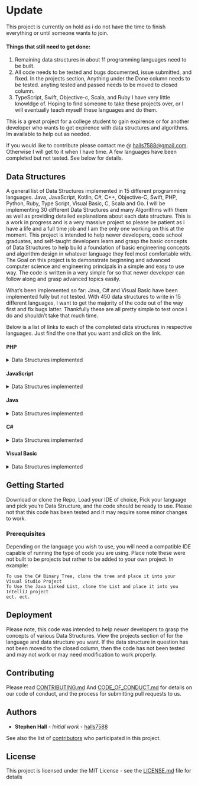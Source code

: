 # Update
This project is currently on hold as i do not have the time to finish everything or until someone wants to join.

#### Things that still need to get done:
1. Remaining data structures in about 11 programming languages need to be built. 
2. All code needs to be tested and bugs documented, issue submitted, and fixed. In the projects section, Anything under the Done column needs to be tested. anyting tested and passed needs to be moved to closed column.
3. TypeScript, Swift, Objective-c, Scala, and Ruby I have very little knowldge of. Hoping to find someone to take these projects over, or I will eventually teach myself these languages and do them. 

This is a great project for a college student to gain expirence or for another developer who wants to get expirence with data structures and algorithms. Im available to help out as needed. 

If you would like to contribute please contact me @ halls7588@gmail.com. Otherwise I will get to it when I have time. A few languages have been completed but not tested. See below for details. 

## Data Structures
A general list of Data Structures implemented in 15 different programming languages. Java, JavaScript, Kotlin, C#, C++, Objective-C, Swift, PHP, Python, Ruby, Type Script, Visual Basic, C, Scala and Go. I will be implementing 30 different Data Structures and many Algorithms with them as well as providing detailed explanations about each data structure. This is a work in progress and is a very massive project so please be patient as i have a life and a full time job and I am the only one working on this at the moment.
This project is intended to help newer developers, code school graduates, and self-taught developers learn and grasp the basic concepts of Data Structures to help build a foundation of basic engineering concepts and algorithm design in whatever language they feel most comfortable with. The Goal on this project is to demonstrate beginning and advanced computer science and engineering principals in a simple and easy to use way. The code is written in a very simple for so that newer developer can follow along and grasp advanced topics easily.

What’s been implemented so far: Java, C# and Visual Basic have been implemented fully but not tested. With 450 data structures to write in 15 different languages, I want to get the majority of the code out of the way first and fix bugs latter. Thankfully these are all pretty simple to test once i do and shouldn’t take that much time.

Below is a list of links to each of the completed data structures in respective languages. Just find the one that you want and click on the link.


#### PHP

<details>
  <summary>Data Structures implemented</summary>
  
  ##### Arrays
  
  [Circular Array in PHP](https://github.com/halls7588/Data_Structures_in_15_Languages/blob/master/PHP/Arrays/CircularArray/CircularArray.php)
  
  ##### Lists
  
  [Doubly Linked List in PHP](https://github.com/halls7588/Data_Structures_in_15_Languages/blob/master/PHP/Lists/Doubly_Linked_List/DoublyLinkedList.php)
  
  [Linked List in PHP](https://github.com/halls7588/Data_Structures_in_15_Languages/blob/master/PHP/Lists/LinkedList/LinkedList.php)
  
  ##### Trees
  
  [Binary Tree in PHP](https://github.com/halls7588/Data_Structures_in_15_Languages/blob/master/PHP/Trees/BinaryTree.php)
  
  ##### Stacks
  
  [Arrayed Stack in PHP](https://github.com/halls7588/Data_Structures_in_15_Languages/blob/master/PHP/Stacks/ArrayedStack/ArrayedStack.php)
  
  [Linked Stack in PHP](https://github.com/halls7588/Data_Structures_in_15_Languages/blob/master/PHP/Stacks/LinkedStack/LinkedStack.php)
  
  ##### Queues
  
  [Arrayed Queue in PHP](https://github.com/halls7588/Data_Structures_in_15_Languages/blob/master/PHP/Queue/Arrayed_Queues/ArrayedQueue.php)
  
  [Linked Queue in PHP](https://github.com/halls7588/Data_Structures_in_15_Languages/blob/master/PHP/Queue/Linked_Queue/Linked_Queue/LinkedQueue.php)  
  
  ##### Heaps
  
  ##### Hashtabels
  
  ##### Graphs
</details>

#### JavaScript

<details>
  <summary>Data Structures implemented</summary>
  
  ##### Arrays 
  
  [Circular Array in JavaScript](https://github.com/halls7588/Data_Structures_in_15_Languages/blob/master/JavaScript/Arrays/CircularArray/CircularArray.js)
  
  [ArrayList in JavaScript](https://github.com/halls7588/Data_Structures_in_15_Languages/blob/master/JavaScript/Arrays/ArrayList/ArrayList.js)
  
  ##### Lists
  
  [Doubly Linked List in JavaScript](https://github.com/halls7588/Data_Structures_in_15_Languages/blob/master/JavaScript/Lists/Doubly_Linked_List/DoublyLinkedList.js)
  
  [Linked List in JavaScript](https://github.com/halls7588/Data_Structures_in_15_Languages/blob/master/JavaScript/Lists/Linked_List/LinkedList.js)
  
  ##### Trees
  
  [Binary Tree in JavaScript](https://github.com/halls7588/Data_Structures_in_15_Languages/blob/master/JavaScript/Trees/Binary_Tree/BinaryTree.js)
  
  [AVL Tree in JavaScript](https://github.com/halls7588/Data_Structures_in_15_Languages/blob/master/JavaScript/Trees/AVL_Tree/AVLTree.js)
    
  [Red Black Tree in JavaScript](https://github.com/halls7588/Data_Structures_in_15_Languages/blob/master/JavaScript/Trees/Red_Black_Tree/RedBlackTree.js)
  
  ##### Stacks
  
  [Arrayed Stack in JavaScript](https://github.com/halls7588/Data_Structures_in_15_Languages/blob/master/JavaScript/Stacks/Arrayed_Stack/Arrayed_Stack.js)
  
  [Linked Stack in JavaScript](https://github.com/halls7588/Data_Structures_in_15_Languages/blob/master/JavaScript/Stacks/Stack_Linked/LinkedStack.js)
  
  ##### Queues
  
  [Arrayed Queue in JavaScript](https://github.com/halls7588/Data_Structures_in_15_Languages/tree/master/JavaScript/Queues/ArrayedQueue)
  
  [Linked Queue in JavaScript](https://github.com/halls7588/Data_Structures_in_15_Languages/blob/master/JavaScript/Queues/LinkedQueue/LinkedQueue.js) 
  
  ##### Heaps
  
  ##### Hashtabels
  
  ##### Graphs
</details>

#### Java

<details>
  <summary>Data Structures implemented</summary>
  
  ##### Arrays
  
  [Circular Array in Java](https://github.com/halls7588/Data_Structures_in_15_Languages/blob/master/Java/Arrays/CircularArray/CircularArray.java)
  
  [ArrayList in Java](https://github.com/halls7588/Data_Structures_in_15_Languages/blob/master/Java/Arrays/ArrayList/ArrayList.java)
  
  [Arrayed Set in Java](https://github.com/halls7588/Data_Structures_in_15_Languages/blob/master/Java/Arrays/ArrayedSet/ArrayedSet.java)
  
  [Associative Array in Java](https://github.com/halls7588/Data_Structures_in_15_Languages/blob/master/Java/Arrays/AssociativeArray/AssociativeArray.java)
  
  [Sorted Array in Java](https://github.com/halls7588/Data_Structures_in_15_Languages/blob/master/Java/Arrays/Sorted_Array/SortedArray.java)
  
  ##### Lists
  
  [Doubly Linked List in Java](https://github.com/halls7588/Data_Structures_in_15_Languages/blob/master/Java/Lists/Doubly_Linked_List/DoublyLinkedList.java)
  
  [Linked List in Java](https://github.com/halls7588/Data_Structures_in_15_Languages/blob/master/Java/Lists/Linked_List/LinkedList.java)
  
  [Skip List in Java](https://github.com/halls7588/Data_Structures_in_15_Languages/blob/master/Java/Lists/Skip_List/SkipList.java)
  
  [Linked Set in Java](https://github.com/halls7588/Data_Structures_in_15_Languages/blob/master/Java/Lists/LinkedSet/LinkedSet.java)
  
  ##### Trees
  
  [Binary Tree in Java](https://github.com/halls7588/Data_Structures_in_15_Languages/blob/master/Java/Trees/Binary_Tree/BinaryTree.java)
  
  [B-Tree in Java](https://github.com/halls7588/Data_Structures_in_15_Languages/blob/master/Java/Trees/BTree/BTree.java)
  
  [Self Balancing Binary Tree in Java](https://github.com/halls7588/Data_Structures_in_15_Languages/blob/master/Java/Trees/SelfBalancingBinaryTree/SelfBalancingBinaryTree.java)
  
  [Splay Tree in Java](https://github.com/halls7588/Data_Structures_in_15_Languages/blob/master/Java/Trees/SplayTree/SplayTree.java)
  
  [Red Black Tree in Java](https://github.com/halls7588/Data_Structures_in_15_Languages/blob/master/Java/Trees/RedBlackTree/RedBlackTree.java)
  
  [AVL Tree in Java](https://github.com/halls7588/Data_Structures_in_15_Languages/blob/master/Java/Trees/AVL_Tree/AVLTree.java)
  
  ##### Stacks
  
  [Arrayed Stack in Java](https://github.com/halls7588/Data_Structures_in_15_Languages/blob/master/Java/Stacks/Arrayed_Stack/ArrayedStack.java)
  
  [Circular Stack in Java](https://github.com/halls7588/Data_Structures_in_15_Languages/blob/master/Java/Stacks/CircularStack/CricularStack.java)
  
  [Linked Stack in Java](https://github.com/halls7588/Data_Structures_in_15_Languages/blob/master/Java/Stacks/Linked_Stack/LinkedStack.java)
  
  ##### Queues
  
  [Arrayed Queue in Java](https://github.com/halls7588/Data_Structures_in_15_Languages/blob/master/Java/Queues/Arrayed_Queue/ArrayedQueue.java)
  
  [Priority Queue in Java](https://github.com/halls7588/Data_Structures_in_15_Languages/blob/master/Java/Queues/PriorityQueue/PriorityQueue.java)
  
  [Circular Queue in Java](https://github.com/halls7588/Data_Structures_in_15_Languages/blob/master/Java/Queues/CircularQueue/CricularQueue.java)
  
  [Deque in Java](https://github.com/halls7588/Data_Structures_in_15_Languages/blob/master/Java/Queues/Deque/Deque.java)
  
  [Linked Queue in Java](https://github.com/halls7588/Data_Structures_in_15_Languages/blob/master/Java/Queues/Linked_Queue/LinkedQueue.java) 
  
  ##### Heaps
  
  [Linked Heap in Java](https://github.com/halls7588/Data_Structures_in_15_Languages/blob/master/Java/Heaps/LinkedHeap/LinkedHeap.java) 
  
  [Arrayed Heap in Java](https://github.com/halls7588/Data_Structures_in_15_Languages/blob/master/Java/Heaps/ArrayedHeap/ArrayedHeap.java)
  
  [Heap Sort in Java](https://github.com/halls7588/Data_Structures_in_15_Languages/blob/master/Java/Heaps/HeapSort/HeapSort.java) 
  
  ##### Hashtabels
  
  [Hashset in Java](https://github.com/halls7588/Data_Structures_in_15_Languages/blob/master/Java/Hashtables/HashSet/HashSet.java) 
  
  [Hashtabel in Java](https://github.com/halls7588/Data_Structures_in_15_Languages/blob/master/Java/Hashtables/HashTable/Hashtable.java) 
  
  ##### Graphs
  
  [Undirected Graph in Java](https://github.com/halls7588/Data_Structures_in_15_Languages/blob/master/Java/Graphs/UndirectedGraph/UndirectedGraph.java)
  
  [Directed Graph in Java](https://github.com/halls7588/Data_Structures_in_15_Languages/blob/master/Java/Graphs/DirectedGraph/DirectedGraph.java) 
</details>

#### C#

<details>
  <summary>Data Structures implemented</summary>
  
  ##### Arrays
  
   [Circular Array in C#](https://github.com/halls7588/Data_Structures_in_15_Languages/blob/master/C%23/Arrays/CircularArray/CirculayArray.cs)
  
  [ArrayList in C#](https://github.com/halls7588/Data_Structures_in_15_Languages/blob/master/C%23/Arrays/ArrayList/ArrayList.cs)
  
  [Arrayed Set in C#](https://github.com/halls7588/Data_Structures_in_15_Languages/blob/master/C%23/Arrays/ArrayedSet/ArrayedSet.cs)
  
  [Associative Array in C#](https://github.com/halls7588/Data_Structures_in_15_Languages/blob/master/C%23/Arrays/AssociativeArray/AssociativeArray.cs)
  
  [Sorted Array in C#](https://github.com/halls7588/Data_Structures_in_15_Languages/blob/master/C%23/Arrays/SortedArray/SortedArray.cs)
  
  ##### Lists
  
  [Doubly Linked List in C#](https://github.com/halls7588/Data_Structures_in_15_Languages/blob/master/C%23/Lists/DoublyLinkedList/DoublyLinkedList.cs)
  
  [Linked List in C#](https://github.com/halls7588/Data_Structures_in_15_Languages/blob/master/C%23/Lists/Linked_List/LinkedList.cs)
  
  [Skip List in C#](https://github.com/halls7588/Data_Structures_in_15_Languages/blob/master/C%23/Lists/SkipList/SkipList.cs)
  
  [Linked Set in C#](https://github.com/halls7588/Data_Structures_in_15_Languages/blob/master/C%23/Lists/LinkedSet/LinkedSet.cs)
  
  ##### Trees
  
  [Binary Tree in C#](https://github.com/halls7588/Data_Structures_in_15_Languages/blob/master/C%23/Trees/Binary_Tree/BinaryTree.cs)
  
  [B-Tree in C#](https://github.com/halls7588/Data_Structures_in_15_Languages/blob/master/C%23/Trees/BTree/BTree.cs)
  
  [Self Balancing Binary Tree in C#](https://github.com/halls7588/Data_Structures_in_15_Languages/blob/master/C%23/Trees/SelfBalancingBinaryTree/SelfBalancingBinaryTree.cs)
  
  [Splay Tree in C#](https://github.com/halls7588/Data_Structures_in_15_Languages/blob/master/C%23/Trees/SplayTree/SplayTree.cs)
  
  [Red Black Tree in C#](https://github.com/halls7588/Data_Structures_in_15_Languages/blob/master/C%23/Trees/RedBlackTree/RedBlackTree.cs)
  
  [AVL Tree in C#](https://github.com/halls7588/Data_Structures_in_15_Languages/blob/master/C%23/Trees/AVLTree/AVLTree.cs)
  
  ##### Stacks
  
  [Arrayed Stack in C#](https://github.com/halls7588/Data_Structures_in_15_Languages/blob/master/C%23/Stacks/Arrayed_Stack/ArrayedStack.cs)
  
  [Circular Stack in C#](https://github.com/halls7588/Data_Structures_in_15_Languages/blob/master/C%23/Stacks/CircularStack/CircularStack.cs)
  
  [Linked Stack in C#](https://github.com/halls7588/Data_Structures_in_15_Languages/blob/master/C%23/Stacks/Linked_Stack/LinkedStack.cs)
  
  ##### Queues
  
  [Arrayed Queue in C#](https://github.com/halls7588/Data_Structures_in_15_Languages/blob/master/C%23/Queues/Arrayed_Queue/ArrayedQueue.cs)
  
  [Priority Queue in C#](https://github.com/halls7588/Data_Structures_in_15_Languages/blob/master/C%23/Queues/PriorityQueue/PriorityQueue.cs)
  
  [Circular Queue in C#](https://github.com/halls7588/Data_Structures_in_15_Languages/blob/master/C%23/Queues/CircularQueue/CircularQueue.cs)
  
  [Deque in C#](https://github.com/halls7588/Data_Structures_in_15_Languages/blob/master/C%23/Queues/Deque/Deque.cs)
  
  [Linked Queue in C#](https://github.com/halls7588/Data_Structures_in_15_Languages/blob/master/C%23/Queues/Linked_Queue/LinkedQueue.cs) 
  
  ##### Heaps
  
  [Linked Heap in C#](https://github.com/halls7588/Data_Structures_in_15_Languages/blob/master/C%23/Heaps/LinkedHeap/LinkedHeap.cs) 
  
  [Arrayed Heap in C#](https://github.com/halls7588/Data_Structures_in_15_Languages/blob/master/C%23/Heaps/ArrayedHeap/ArrayedHeap.cs)
  
  [Heap Sort in C#](https://github.com/halls7588/Data_Structures_in_15_Languages/blob/master/C%23/Heaps/HeapSort/HeapSort.cs) 
  
  ##### Hashtabels
  
  [Hashset in C#](https://github.com/halls7588/Data_Structures_in_15_Languages/blob/master/C%23/HashTables/HashSet/Hashset.cs) 
  
  [Hashtable in C#](https://github.com/halls7588/Data_Structures_in_15_Languages/blob/master/C%23/HashTables/Hashtable/Hashtable.cs) 
  
  ##### Graphs
  
  [Undirected Graph in C#](https://github.com/halls7588/Data_Structures_in_15_Languages/blob/master/C%23/Graphs/UndirecetedGraph/UndirectedGraph.cs)
  
  [Directed Graph in C#](https://github.com/halls7588/Data_Structures_in_15_Languages/blob/master/C%23/Graphs/DirectedGraph/DirectedGraph.cs)
</details>

#### Visual Basic

<details>
  <summary>Data Structures implemented</summary>
  
  ##### Arrays
  
   [Circular Array in Visual Basic](https://github.com/halls7588/Data_Structures_in_15_Languages/blob/master/Visual_Basic/Arrays/CircularArray/CircularArray.vb)
  
  [ArrayList in Visual Basic](https://github.com/halls7588/Data_Structures_in_15_Languages/blob/master/Visual_Basic/Arrays/ArrayList/ArrayList.vb)
  
  [Arrayed Set in Visual Basic](https://github.com/halls7588/Data_Structures_in_15_Languages/blob/master/Visual_Basic/Arrays/ArrayedSet/ArrayedSet.vb)
  
  [Associative Array in Visual Basic](https://github.com/halls7588/Data_Structures_in_15_Languages/blob/master/Visual_Basic/Arrays/AssociativeArray/AssociativeArray.vb)
  
  [Sorted Array in Visual Basic](https://github.com/halls7588/Data_Structures_in_15_Languages/blob/master/Visual_Basic/Arrays/SortedArray/SortedArray.vb)
  
  ##### Lists
  
  [Doubly Linked List in Visual Basic](https://github.com/halls7588/Data_Structures_in_15_Languages/blob/master/Visual_Basic/Lists/DoublyLinkedList/DoublyLinkedList.vb)
  
  [Linked List in Visual Basic](https://github.com/halls7588/Data_Structures_in_15_Languages/blob/master/Visual_Basic/Lists/Linked_List/LinkedList.vb)
  
  [Skip List in Visual Basic](https://github.com/halls7588/Data_Structures_in_15_Languages/blob/master/Visual_Basic/Lists/SkipList/SkipList.vb)
  
  [Linked Set in Visual Basic](https://github.com/halls7588/Data_Structures_in_15_Languages/blob/master/Visual_Basic/Lists/LinkedSet/LinkedSet.vb)
  
  ##### Trees
  
  [Binary Tree in Visual Basic](https://github.com/halls7588/Data_Structures_in_15_Languages/blob/master/Visual_Basic/Trees/BinaryTree/BinaryTree.vb)
  
  [B-Tree in Visual Basic](https://github.com/halls7588/Data_Structures_in_15_Languages/blob/master/Visual_Basic/Trees/BTree/BTree.vb)
  
  [Self Balancing Binary Tree in Visual Basic](https://github.com/halls7588/Data_Structures_in_15_Languages/blob/master/Visual_Basic/Trees/SelfBalancingBinaryTree/SelfBalancingBinaryTree.vb)
  
  [Splay Tree in Visual Basic](https://github.com/halls7588/Data_Structures_in_15_Languages/blob/master/Visual_Basic/Trees/SplayTree/SplayTree.vb)
  
  [Red Black Tree in Visual Basic](https://github.com/halls7588/Data_Structures_in_15_Languages/blob/master/Visual_Basic/Trees/RedBlackTree/RedBlackTree.vb)
  
  [AVL Tree in C#](https://github.com/halls7588/Data_Structures_in_15_Languages/blob/master/Visual_Basic/Trees/AVLTree/ABLTree.vb)
  
  ##### Stacks
  
  [Arrayed Stack in Visual Basic](https://github.com/halls7588/Data_Structures_in_15_Languages/blob/master/Visual_Basic/Stacks/Arrayed_Stack/ArrayedStack.vb)
  
  [Circular Stack in Visual Basic](https://github.com/halls7588/Data_Structures_in_15_Languages/blob/master/Visual_Basic/Stacks/CricularStack/CircularStack.vb)
  
  [Linked Stack in Visual Basic](https://github.com/halls7588/Data_Structures_in_15_Languages/blob/master/Visual_Basic/Stacks/Linked_Stack/LinkedStack.vb)
  
  ##### Queues
  
  [Arrayed Queue in Visual Basic](https://github.com/halls7588/Data_Structures_in_15_Languages/blob/master/Visual_Basic/Queues/Arrayed_Queue/ArrayedQueue.vb)
  
  [Priority Queue in Visual Basic](https://github.com/halls7588/Data_Structures_in_15_Languages/blob/master/Visual_Basic/Queues/PriorityQueue/PriorityQueue.vb)
  
  [Circular Queue in Visual Basic](https://github.com/halls7588/Data_Structures_in_15_Languages/blob/master/Visual_Basic/Queues/CircularQueue/CircularQueue.vb)
  
  [Deque in Visual Basic](https://github.com/halls7588/Data_Structures_in_15_Languages/blob/master/Visual_Basic/Queues/Deque/Deque.vb)
  
  [Linked Queue in Visual Basic](https://github.com/halls7588/Data_Structures_in_15_Languages/blob/master/Visual_Basic/Queues/Linked_Queue/LinkedQueue.vb) 
  
  ##### Heaps
  
  [Linked Heap in Visual Basic](https://github.com/halls7588/Data_Structures_in_15_Languages/blob/master/Visual_Basic/Heaps/LinkedHeap/LinkedHeap.vb) 
  
  [Arrayed Heap in Visual Basic](https://github.com/halls7588/Data_Structures_in_15_Languages/blob/master/Visual_Basic/Heaps/ArrayedHeap/ArrayedHeap.vb)
  
  [Heap Sort in Visual Basic](https://github.com/halls7588/Data_Structures_in_15_Languages/blob/master/Visual_Basic/Heaps/HeapSort/HeapSort.vb) 
  
  ##### Hashtabels
  
  [Hashset in Visual Basic](https://github.com/halls7588/Data_Structures_in_15_Languages/blob/master/Visual_Basic/HashTables/HashSet/HashSet.vb) 
  
  [Hashtable in Visual Basic](https://github.com/halls7588/Data_Structures_in_15_Languages/blob/master/Visual_Basic/HashTables/Hashtable/Hashtable.vb) 
  
  ##### Graphs
  
  [Undirected Graph in Visual Basic](https://github.com/halls7588/Data_Structures_in_15_Languages/blob/master/Visual_Basic/Graphs/UndirectedGraph/UndirectedGraph.vb)
  
  [Directed Graph in Visual Basic](https://github.com/halls7588/Data_Structures_in_15_Languages/blob/master/Visual_Basic/Graphs/DirectedGraph/DirectedGraph.vb)
</details>

## Getting Started

Download or clone the Repo, Load your IDE of choice, Pick your language and pick you’re Data Structure, and the code should be ready to use. Please not that this code has been tested and it may require some minor changes to work. 

### Prerequisites

Depending on the language you wish to use, you will need a compatible IDE capable of running the type of code you are using. Place note these were not built to be projects but rather to be added to your own project. In example:

```
To use the C# Binary Tree, clone the tree and place it into your Visual Studio Project
To Use the Java Linked List, clone the List and place it into you IntelliJ project
ect. ect. 
```
## Deployment

Please note, this code was intended to help newer developers to grasp the concepts of various Data Structures. View the projects section of for the language and data structure you want. If the data structure in question has not been moved to the closed column, then the code has not been tested and may not work or may need modification to work properly. 

## Contributing
Please read [CONTRIBUTING.md](https://github.com/halls7588/Data_Structures_in_15_Languages/blob/master/CONTRIBUTING.md) And [CODE_OF_CONDUCT.md](https://github.com/halls7588/Data_Structures_in_15_Languages/blob/master/CODE_OF_CONDUCT.md)
for details on our code of conduct, and the process for submitting pull requests to us.


## Authors

* **Stephen Hall** - *Initial work* - [halls7588](https://github.com/halls7588)

See also the list of [contributors]( https://github.com/halls7588/Data_Structures_in_15_Languages/graphs/contributors) who participated in this project.

## License

This project is licensed under the MIT License - see the [LICENSE.md](LICENSE.md) file for details
